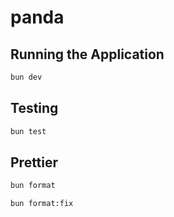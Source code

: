 # panda

## Running the Application

```sh
bun dev
```

## Testing

```sh
bun test
```

## Prettier

```sh
bun format
```

```sh
bun format:fix
```
